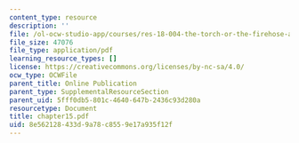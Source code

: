 ```yaml
---
content_type: resource
description: ''
file: /ol-ocw-studio-app/courses/res-18-004-the-torch-or-the-firehose-a-guide-to-section-teaching-spring-2009/8e562128433d9a78c8559e17a935f12f_chapter15.pdf
file_size: 47076
file_type: application/pdf
learning_resource_types: []
license: https://creativecommons.org/licenses/by-nc-sa/4.0/
ocw_type: OCWFile
parent_title: Online Publication
parent_type: SupplementalResourceSection
parent_uid: 5fff0db5-801c-4640-647b-2436c93d280a
resourcetype: Document
title: chapter15.pdf
uid: 8e562128-433d-9a78-c855-9e17a935f12f
---
```

